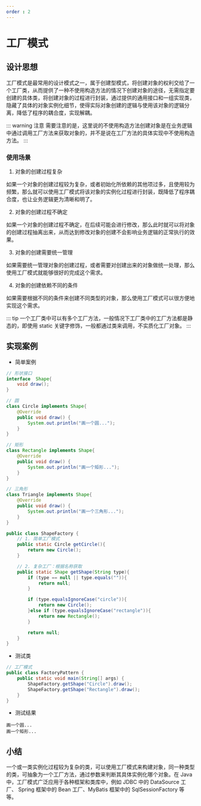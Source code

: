 ```yaml
---
order : 2
---
```

# 工厂模式


## 设计思想

工厂模式是最常用的设计模式之一，属于创建型模式，将创建对象的权利交给了一个工厂类，从而提供了一种不使用构造方法的情况下创建对象的途径，无需指定要创建的具体类，将创建对象的过程进行封装，通过提供的通用接口和一组实现类，隐藏了具体的对象实例化细节，使得实际对象创建的逻辑与使用该对象的逻辑分离，降低了程序的耦合度，实现解耦。

::: warning 注意
需要注意的是，这里说的不使用构造方法创建对象是在业务逻辑中通过调用工厂方法来获取对象的，并不是说在工厂方法的具体实现中不使用构造方法。
:::

### 使用场景

1. 对象的创建过程复杂

如果一个对象的创建过程较为复杂，或者初始化所依赖的其他项过多，且使用较为频繁，那么就可以使用工厂模式将该对象的实例化过程进行封装，既降低了程序耦合度，也让业务逻辑更为清晰和明了。

2. 对象的创建过程不确定

如果一个对象的创建过程不确定，在后续可能会进行修改，那么此时就可以将对象的创建过程抽离出来，从而达到修改对象的创建不会影响业务逻辑的正常执行的效果。

3. 对象的创建需要统一管理

如果需要统一管理对象的创建过程，或者需要对创建出来的对象做统一处理，那么使用工厂模式就能够很好的完成这个需求。

4. 对象的创建依赖不同的条件

如果需要根据不同的条件来创建不同类型的对象，那么使用工厂模式可以很方便地实现这个需求。

::: tip 
一个工厂类中可以有多个工厂方法，一般情况下工厂类中的工厂方法都是静态的，即使用 static 关键字修饰，一般都通过类来调用，不实质化工厂对象。
:::
## 实现案例

- 简单案例

```java
// 形状接口
interface  Shape{
    void draw();
}

// 圆
class Circle implements Shape{
    @Override
    public void draw() {
        System.out.println("画一个圆...");
    }
}

// 矩形
class Rectangle implements Shape{
    @Override
    public void draw() {
        System.out.println("画一个矩形...");
    }
}

// 三角形
class Triangle implements Shape{
    @Override
    public void draw() {
        System.out.println("画一个三角形...");
    }
}

public class ShapeFactory {
    // 1. 简单工厂模式
    public static Circle getCircle(){
        return new Circle();
    }

    // 2. 复杂工厂：根据名称获取
    public static Shape getShape(String type){
        if (type == null || type.equals("")){
            return null;
        }

        if (type.equalsIgnoreCase("circle")){
            return new Circle();
        }else if (type.equalsIgnoreCase("rectangle")){
            return new Rectangle();
        }

        return null;
    }
}
```

- 测试类

```java
// 工厂模式
public class FactoryPattern {
    public static void main(String[] args) {
        ShapeFactory.getShape("Circle").draw();
        ShapeFactory.getShape("Rectangle").draw();
    }
}
```

- 测试结果

```text
画一个圆...
画一个矩形...
```

## 小结

一个或一类实例化过程较为复杂的类，可以使用工厂模式来构建对象，同一种类型的类，可抽象为一个工厂方法，通过参数来判断其具体实例化哪个对象。在 Java 中，工厂模式广泛应用于各种框架和类库中，例如 JDBC 中的 DataSource 工厂、 Spring 框架中的 Bean 工厂、MyBatis 框架中的 SqlSessionFactory 等等。
